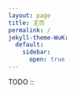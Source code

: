```yaml
---
layout: page
title: 主页
permalink: /
jekyll-theme-WuK:
  default:
    sidebar:
      open: true
---
```


TODO ::
